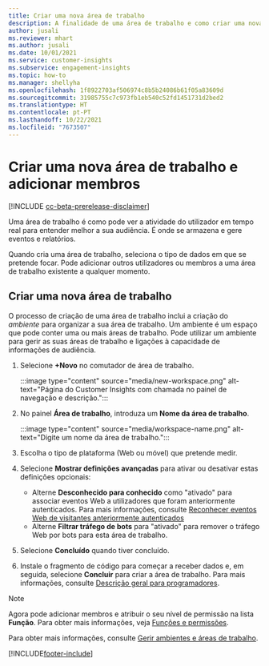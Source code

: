 ```yaml
---
title: Criar uma nova área de trabalho
description: A finalidade de uma área de trabalho e como criar uma nova.
author: jusali
ms.reviewer: mhart
ms.author: jusali
ms.date: 10/01/2021
ms.service: customer-insights
ms.subservice: engagement-insights
ms.topic: how-to
ms.manager: shellyha
ms.openlocfilehash: 1f8922703af506974c8b5b24086b61f05a83609d
ms.sourcegitcommit: 31985755c7c973fb1eb540c52fd1451731d2bed2
ms.translationtype: HT
ms.contentlocale: pt-PT
ms.lasthandoff: 10/22/2021
ms.locfileid: "7673507"
---
```

# <a name="create-a-new-workspace-and-add-members"></a>Criar uma nova área de trabalho e adicionar membros

[!INCLUDE [cc-beta-prerelease-disclaimer](includes/cc-beta-prerelease-disclaimer.md)]

Uma área de trabalho é como pode ver a atividade do utilizador em tempo real para entender melhor a sua audiência. É onde se armazena e gere eventos e relatórios.

Quando cria uma área de trabalho, seleciona o tipo de dados em que se pretende focar. Pode adicionar outros utilizadores ou membros a uma área de trabalho existente a qualquer momento. 

## <a name="create-a-new-workspace"></a>Criar uma nova área de trabalho

O processo de criação de uma área de trabalho inclui a criação do *ambiente* para organizar a sua área de trabalho. Um ambiente é um espaço que pode conter uma ou mais áreas de trabalho. Pode utilizar um ambiente para gerir as suas áreas de trabalho e ligações à capacidade de informações de audiência.

1. Selecione **+Novo** no comutador de área de trabalho.

   :::image type="content" source="media/new-workspace.png" alt-text="Página do Customer Insights com chamada no painel de navegação e descrição.":::

1. No painel **Área de trabalho**, introduza um **Nome da área de trabalho**.

   :::image type="content" source="media/workspace-name.png" alt-text="Digite um nome da área de trabalho.":::

1. Escolha o tipo de plataforma (Web ou móvel) que pretende medir.

1. Selecione **Mostrar definições avançadas** para ativar ou desativar estas definições opcionais:

   - Alterne **Desconhecido para conhecido** como "ativado" para associar eventos Web a utilizadores que foram anteriormente autenticados. Para mais informações, consulte [Reconhecer eventos Web de visitantes anteriormente autenticados](unknown-to-known.md)
   - Alterne **Filtrar tráfego de bots** para "ativado" para remover o tráfego Web por bots para esta área de trabalho. 

1. Selecione **Concluído** quando tiver concluído. 

1. Instale o fragmento de código para começar a receber dados e, em seguida, selecione **Concluir** para criar a área de trabalho. Para mais informações, consulte [Descrição geral para programadores](developer-resources.md).

> [!NOTE]
> Agora pode adicionar membros e atribuir o seu nível de permissão na lista **Função**. Para obter mais informações, veja [Funções e permissões](user-roles.md). 

Para obter mais informações, consulte [Gerir ambientes e áreas de trabalho](manage-environments-workspaces.md).


[!INCLUDE[footer-include](../includes/footer-banner.md)]
